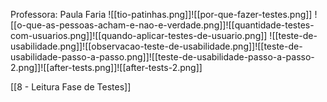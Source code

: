 Professora: Paula Faria
![[tio-patinhas.png]]![[por-que-fazer-testes.png]]
![[o-que-as-pessoas-acham-e-nao-e-verdade.png]]![[quantidade-testes-com-usuarios.png]]![[quando-aplicar-testes-de-usuario.png]]
![[teste-de-usabilidade.png]]![[observacao-teste-de-usabilidade.png]]![[teste-de-usabilidade-passo-a-passo.png]]![[teste-de-usabilidade-passo-a-passo-2.png]]![[after-tests.png]]![[after-tests-2.png]]

[[8 - Leitura Fase de Testes]]